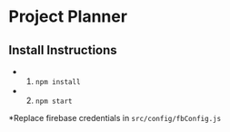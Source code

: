 # Project Planner
## Install Instructions
- 1. `npm install`
- 2. `npm start`

*Replace firebase credentials in `src/config/fbConfig.js`
